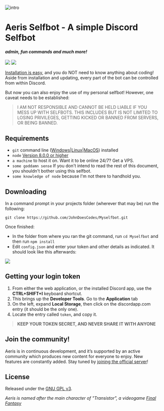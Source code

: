 ![intro](https://cdn.discordapp.com/attachments/248014822082347008/328467542651961365/xd.gif)

# Aeris Selfbot - A simple Discord Selfbot
#### *admin, fun commands and much more!*
[<img src="https://img.shields.io/badge/discord-js-green.svg">](http://github.com/JohnDoesCodes) [<img src="https://discordapp.com/api/guilds/280285147805384704/widget.png?style=shield">](https://discord.gg/dfdvArY)

[Installation is easy](https://discord.gg/dfdvArY), and you do NOT need to know anything about coding! Aside from installation and updating, every part of the bot can be controlled from within Discord.

But now you can also enjoy the use of my personal selfbot! However, one caveat needs to be established:

> I AM NOT RESPONSIBLE AND CANNOT BE HELD LIABLE IF YOU MESS UP WITH SELFBOTS. THIS INCLUDES BUT IS NOT LIMITED TO LOSING PRIVILEGES, GETTING KICKED OR BANNED FROM SERVERS, OR BEING BANNED.

## Requirements

- `git` command line ([Windows](https://git-scm.com/download/win)|[Linux](https://git-scm.com/book/en/v2/Getting-Started-Installing-Git)|[MacOS](https://git-scm.com/download/mac)) installed
- `node` [Version 8.0.0 or higher](https://nodejs.org)
- `a machine` to host it on. Want it to be online 24/7? Get a VPS.
- `some goddamn sense` If you don't intend to read the rest of this document, you shouldn't bother using this selfbot.
- `some knowledge of node` because I'm not there to handhold you.
 
## Downloading

In a command prompt in your projects folder (wherever that may be) run the following:

`git clone https://github.com/JohnDoesCodes/Myselfbot.git`

Once finished:

- In the folder from where you ran the git command, run `cd Myselfbot` and then run `npm install`
- Edit `config.json` and enter your token and other details as indicated. It should look like this afterwards:

![](https://b1nzy.threw-the-ban-hammer-at.me/because/of/spamming/his/dm/a9eb80.png)

## Getting your login token

1. From either the web application, or the installed Discord app, use the **CTRL+SHIFT+I** keyboard shortcut.
2. This brings up the **Developer Tools**. Go to the **Application** tab
3. On the left, expand **Local Storage**, then click on the discordapp.com entry (it should be the only one).
4. Locate the entry called `token`, and copy it.

> **KEEP YOUR TOKEN SECRET, AND NEVER SHARE IT WITH ANYONE**


## Join the community!

Aeris is in continuous development, and it’s supported by an active community which produces new content for everyone to enjoy. New features are constantly added. Stay tuned by [joining the official server](https://discord.gg/dfdvArY)!

## License

Released under the [GNU GPL v3](LICENSE).

*Aeris is named after the main character of "Transistor", a videogame [Final Fantasy](http://finalfantasy.wikia.com/wiki/Aerith_Gainsborough)*
